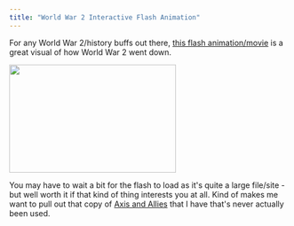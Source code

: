 ```yaml
---
title: "World War 2 Interactive Flash Animation"
---
```

<p>For any World War 2/history buffs out there, <a href="https://english.pobediteli.ru/flash.html?DR=0">this flash animation/movie</a> is a great visual of how World War 2 went down.</p>
<p><img src="https://chrisenns.com/wp-content/uploads/2010/01/Screen-shot-2010-01-12-at-9.47.19-PM-300x195.png" alt="" title="WW2 Animation" width="300" height="195" class="aligncenter size-medium wp-image-2001" /></p>
<p>You may have to wait a bit for the flash to load as it's quite a large file/site - but well worth it if that kind of thing interests you at all.  Kind of makes me want to pull out that copy of <a href="https://en.wikipedia.org/wiki/Axis_&_Allies">Axis and Allies</a> that I have that's never actually been used.</p>
